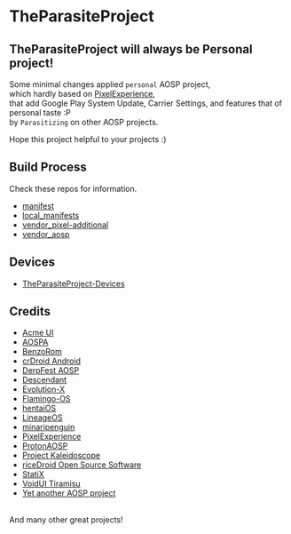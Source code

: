# TheParasiteProject

## TheParasiteProject will always be Personal project!

Some minimal changes applied ```personal``` AOSP project,<br/>
which hardly based on [PixelExperience](https://github.com/PixelExperience),</br>
that add Google Play System Update, Carrier Settings, and features that of personal taste :P<br/>
by ```Parasitizing``` on other AOSP projects.

Hope this project helpful to your projects :)

## Build Process

Check these repos for information.
- [manifest](https://github.com/TheParasiteProject/manifest)
- [local_manifests](https://github.com/TheParasiteProject/local_manifests)
- [vendor_pixel-additional](https://github.com/TheParasiteProject/vendor_pixel-additional)
- [vendor_aosp](https://github.com/TheParasiteProject/vendor_aosp)

## Devices

- [TheParasiteProject-Devices](https://github.com/TheParasiteProject-Devices)

## Credits
- [Acme UI](https://github.com/AcmeUI)
- [AOSPA](https://github.com/AOSPA)
- [BenzoRom](https://github.com/BenzoRom)
- [crDroid Android](https://github.com/crdroidandroid)
- [DerpFest AOSP](https://github.com/DerpFest-AOSP)
- [Descendant](https://github.com/Descendant-XI)
- [Evolution-X](https://github.com/Evolution-X)
- [Flamingo-OS](https://github.com/Flamingo-OS)
- [hentaiOS](https://github.com/hentaiOS)
- [LineageOS](https://github.com/LineageOS)
- [minaripenguin](https://github.com/minaripenguin/android_frameworks_base)
- [PixelExperience](https://github.com/PixelExperience)
- [ProtonAOSP](https://github.com/protonAOSP)
- [Project Kaleidoscope](https://github.com/Project-Kaleidoscope)
- [riceDroid Open Source Software](https://github.com/ricedroidOSS)
- [StatiX](https://github.com/StatiXOS)
- [VoidUI Tiramisu](https://github.com/VoidUI-Tiramisu)
- [Yet another AOSP project](https://github.com/yaap)

<br/>
And many other great projects!
